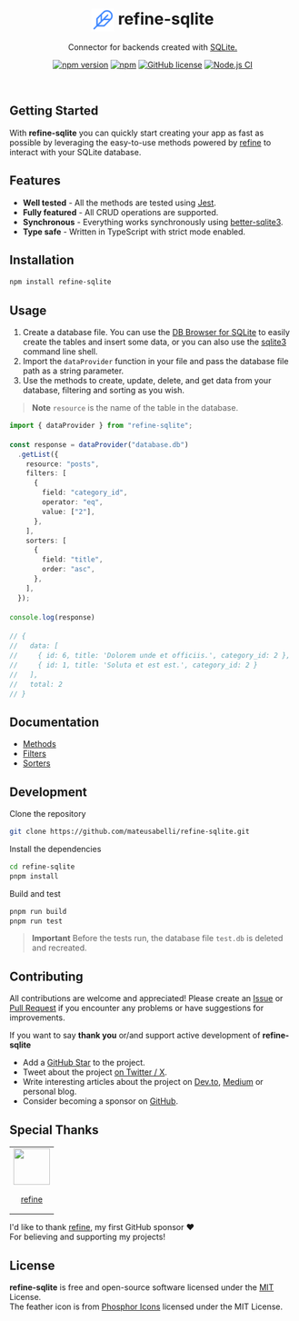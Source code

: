 <h1 align="center">
    <img
        src=".github/feather.svg"
        alt=""
        width="40"
        height="40"
        align="center"
    />
    refine-sqlite
</h1>

<p align="center">Connector for backends created with <a href="https://www.sqlite.org/index.html">SQLite.</a></p>

<div align="center">

[![npm version](https://badge.fury.io/js/refine-sqlite.svg)](https://www.npmjs.com/package/refine-sqlite)
[![npm](https://img.shields.io/npm/dt/refine-sqlite.svg)](https://www.npmjs.com/package/refine-sqlite)
[![GitHub license](https://img.shields.io/badge/license-MIT-blue.svg)](https://github.com/mateusabelli/refine-sqlite/blob/main/LICENSE.md)
[![Node.js CI](https://github.com/mateusabelli/refine-sqlite/actions/workflows/node.js.yml/badge.svg?branch=main)](https://github.com/mateusabelli/refine-sqlite/actions/workflows/node.js.yml)

</div>

<br>

## Getting Started

With **refine-sqlite** you can quickly start creating your app as fast as possible by leveraging the easy-to-use methods powered by [refine](https://refine.dev) to interact with your SQLite database.

## Features

- **Well tested** - All the methods are tested using [Jest](https://jestjs.io/).
- **Fully featured** - All CRUD operations are supported.
- **Synchronous** - Everything works synchronously using [better-sqlite3](https://www.npmjs.com/package/better-sqlite3).
- **Type safe** - Written in TypeScript with strict mode enabled.

## Installation

```bash
npm install refine-sqlite
```

## Usage

1. Create a database file. You can use the [DB Browser for SQLite](https://sqlitebrowser.org/) to easily create the tables and insert some data, or you can also use the [sqlite3](https://www.sqlite.org/cli.html) command line shell. <br>
2. Import the `dataProvider` function in your file and pass the database file path as a string parameter. <br>
3. Use the methods to create, update, delete, and get data from your database, filtering and sorting as you wish.

> **Note**
> `resource` is the name of the table in the database.

```ts
import { dataProvider } from "refine-sqlite";

const response = dataProvider("database.db")
  .getList({
    resource: "posts",
    filters: [
      {
        field: "category_id",
        operator: "eq",
        value: ["2"],
      },
    ],
    sorters: [
      {
        field: "title",
        order: "asc",
      },
    ],
  });

console.log(response)

// {
//   data: [
//     { id: 6, title: 'Dolorem unde et officiis.', category_id: 2 },
//     { id: 1, title: 'Soluta et est est.', category_id: 2 }
//   ],
//   total: 2
// }
```

## Documentation

- [Methods](https://github.com/mateusabelli/refine-sqlite/wiki/Methods)
- [Filters](https://github.com/mateusabelli/refine-sqlite/wiki/Filters)
- [Sorters](https://github.com/mateusabelli/refine-sqlite/wiki/Sorters)
 
## Development

Clone the repository

```bash
git clone https://github.com/mateusabelli/refine-sqlite.git
```

Install the dependencies

```bash
cd refine-sqlite
pnpm install
```

Build and test

```bash
pnpm run build
pnpm run test
```

> **Important**
> Before the tests run, the database file `test.db` is deleted and recreated.

## Contributing

All contributions are welcome and appreciated! Please create an [Issue](https://github.com/mateusabelli/refine-sqlite/issues) or [Pull Request](https://github.com/mateusabelli/refine-sqlite/pulls) if you encounter any problems or have suggestions for improvements.

If you want to say **thank you** or/and support active development of **refine-sqlite**

-  Add a [GitHub Star](https://github.com/mateusabelli/refine-sqlite) to the project.
- Tweet about the project [on Twitter / X](https://twitter.com/intent/tweet?text=With%20refine-sqlite%20you%20can%20quickly%20start%20developing%20your%20next%20refine%20project%20with%20a%20lightweight%20local%20database.%20Check%20it%20out!%0A%0A%20https%3A//github.com/mateusabelli/refine-sqlite%20).
- Write interesting articles about the project on [Dev.to](https://dev.to/), [Medium](https://medium.com/) or personal blog.
- Consider becoming a sponsor on [GitHub](https://github.com/sponsors/mateusabelli).


## Special Thanks

<table>
  <td>
    <a href="https://github.com/refinedev">
      <img src="https://github.com/refinedev.png" width=64 height=64>
      <p align="center">refine</p>
    </a>
  </td>
</table>

I'd like to thank [refine](https://github.com/refinedev), my first GitHub sponsor :heart: <br>
For believing and supporting my projects!

## License

**refine-sqlite** is free and open-source software licensed under the [MIT](./LICENSE.md) License.<br>The feather icon is from [Phosphor Icons](https://phosphoricons.com/) licensed under the MIT License.
